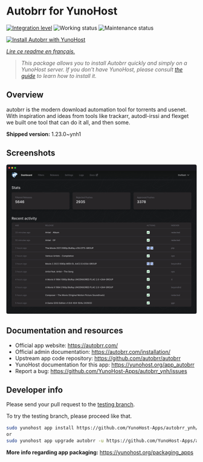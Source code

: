 <!--
N.B.: This README was automatically generated by https://github.com/YunoHost/apps/tree/master/tools/README-generator
It shall NOT be edited by hand.
-->

# Autobrr for YunoHost

[![Integration level](https://dash.yunohost.org/integration/autobrr.svg)](https://dash.yunohost.org/appci/app/autobrr) ![Working status](https://ci-apps.yunohost.org/ci/badges/autobrr.status.svg) ![Maintenance status](https://ci-apps.yunohost.org/ci/badges/autobrr.maintain.svg)

[![Install Autobrr with YunoHost](https://install-app.yunohost.org/install-with-yunohost.svg)](https://install-app.yunohost.org/?app=autobrr)

*[Lire ce readme en français.](./README_fr.md)*

> *This package allows you to install Autobrr quickly and simply on a YunoHost server.
If you don't have YunoHost, please consult [the guide](https://yunohost.org/#/install) to learn how to install it.*

## Overview

autobrr is the modern download automation tool for torrents and usenet. With inspiration and ideas from tools like trackarr, autodl-irssi and flexget we built one tool that can do it all, and then some.

**Shipped version:** 1.23.0~ynh1

## Screenshots

![Screenshot of Autobrr](./doc/screenshots/autobrr-front.png)

## Documentation and resources

* Official app website: <https://autobrr.com/>
* Official admin documentation: <https://autobrr.com/installation/>
* Upstream app code repository: <https://github.com/autobrr/autobrr>
* YunoHost documentation for this app: <https://yunohost.org/app_autobrr>
* Report a bug: <https://github.com/YunoHost-Apps/autobrr_ynh/issues>

## Developer info

Please send your pull request to the [testing branch](https://github.com/YunoHost-Apps/autobrr_ynh/tree/testing).

To try the testing branch, please proceed like that.

``` bash
sudo yunohost app install https://github.com/YunoHost-Apps/autobrr_ynh/tree/testing --debug
or
sudo yunohost app upgrade autobrr -u https://github.com/YunoHost-Apps/autobrr_ynh/tree/testing --debug
```

**More info regarding app packaging:** <https://yunohost.org/packaging_apps>
